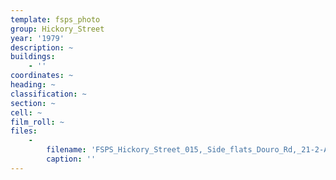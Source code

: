 ```yaml
---
template: fsps_photo
group: Hickory_Street
year: '1979'
description: ~
buildings:
    - ''
coordinates: ~
heading: ~
classification: ~
section: ~
cell: ~
film_roll: ~
files:
    -
        filename: 'FSPS_Hickory_Street_015,_Side_flats_Douro_Rd,_21-2-A,_1979.png'
        caption: ''
---
```

